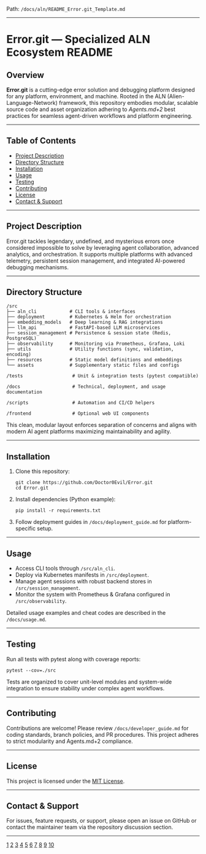 Path: `/docs/aln/README_Error.git_Template.md`

***

# Error.git — Specialized ALN Ecosystem README

## Overview

**Error.git** is a cutting-edge error solution and debugging platform designed for any platform, environment, and machine. Rooted in the ALN (Alien-Language-Network) framework, this repository embodies modular, scalable source code and asset organization adhering to *Agents.md+2* best practices for seamless agent-driven workflows and platform engineering.

***

## Table of Contents

- [Project Description](#project-description)  
- [Directory Structure](#directory-structure)  
- [Installation](#installation)  
- [Usage](#usage)  
- [Testing](#testing)  
- [Contributing](#contributing)  
- [License](#license)  
- [Contact & Support](#contact--support)  

***

## Project Description

Error.git tackles legendary, undefined, and mysterious errors once considered impossible to solve by leveraging agent collaboration, advanced analytics, and orchestration. It supports multiple platforms with advanced telemetry, persistent session management, and integrated AI-powered debugging mechanisms.

***

## Directory Structure

```
/src
├── aln_cli            # CLI tools & interfaces
├── deployment         # Kubernetes & Helm for orchestration
├── embedding_models   # Deep learning & RAG integrations
├── llm_api            # FastAPI-based LLM microservices
├── session_management # Persistence & session state (Redis, PostgreSQL)
├── observability      # Monitoring via Prometheus, Grafana, Loki
├── utils              # Utility functions (sync, validation, encoding)
├── resources          # Static model definitions and embeddings
└── assets             # Supplementary static files and configs

/tests                  # Unit & integration tests (pytest compatible)

/docs                   # Technical, deployment, and usage documentation

/scripts                # Automation and CI/CD helpers

/frontend               # Optional web UI components
```

This clean, modular layout enforces separation of concerns and aligns with modern AI agent platforms maximizing maintainability and agility.

***

## Installation

1. Clone this repository:  
   ```
   git clone https://github.com/Doctor0Evil/Error.git
   cd Error.git
   ```
2. Install dependencies (Python example):  
   ```
   pip install -r requirements.txt
   ```
3. Follow deployment guides in `/docs/deployment_guide.md` for platform-specific setup.

***

## Usage

- Access CLI tools through `/src/aln_cli`.  
- Deploy via Kubernetes manifests in `/src/deployment`.  
- Manage agent sessions with robust backend stores in `/src/session_management`.  
- Monitor the system with Prometheus & Grafana configured in `/src/observability`.  

Detailed usage examples and cheat codes are described in the `/docs/usage.md`.

***

## Testing

Run all tests with pytest along with coverage reports:  
```
pytest --cov=./src
```

Tests are organized to cover unit-level modules and system-wide integration to ensure stability under complex agent workflows.

***

## Contributing

Contributions are welcome! Please review `/docs/developer_guide.md` for coding standards, branch policies, and PR procedures. This project adheres to strict modularity and Agents.md+2 compliance.

***

## License

This project is licensed under the [MIT License](LICENSE).

***

## Contact & Support

For issues, feature requests, or support, please open an issue on GitHub or contact the maintainer team via the repository discussion section.

***

[1](https://github.com/othneildrew/Best-README-Template)
[2](https://gist.github.com/DomPizzie/7a5ff55ffa9081f2de27c315f5018afc)
[3](https://www.reddit.com/r/programming/comments/l0mgcy/github_readme_templates_creating_a_good_readme_is/)
[4](https://www.readme-templates.com)
[5](https://github.com/matiassingers/awesome-readme)
[6](https://discourse.sustainoss.org/t/github-template-repository-with-best-practices/1225)
[7](https://everhour.com/blog/github-readme-template/)
[8](https://gist.github.com/PurpleBooth/109311bb0361f32d87a2)
[9](https://www.makeareadme.com)
[10](https://github.com/durgeshsamariya/awesome-github-profile-readme-templates)
